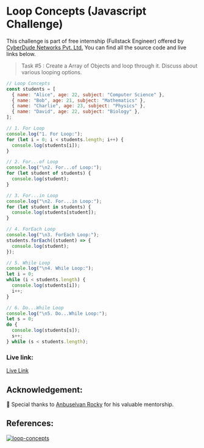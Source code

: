 # Loop Concepts (Javascript Challenge)

This challenge is part of free internship (Fullstack Engineer) offered by [CyberDude Networks Pvt. Ltd.](https://cyberdudenetworks.com) You can find all the source code and live links below.

> Task #5 : Create a Array of Objects and loop through it. Discuss about various looping options.

```js
// Loop Concepts
const students = [
  { name: "Alice", age: 22, subject: "Computer Science" },
  { name: "Bob", age: 21, subject: "Mathematics" },
  { name: "Charlie", age: 23, subject: "Physics" },
  { name: "David", age: 22, subject: "Biology" },
];

// 1. For Loop
console.log("1. For Loop:");
for (let i = 0; i < students.length; i++) {
  console.log(students[i]);
}

// 2. For...of Loop
console.log("\n2. For...of Loop:");
for (let student of students) {
  console.log(student);
}

// 3. For...in Loop
console.log("\n2. For...in Loop:");
for (let student in students) {
  console.log(students[student]);
}

// 4. ForEach Loop
console.log("\n3. ForEach Loop:");
students.forEach((student) => {
  console.log(student);
});

// 5. While Loop
console.log("\n4. While Loop:");
let i = 0;
while (i < students.length) {
  console.log(students[i]);
  i++;
}

// 6. Do...While Loop
console.log("\n5. Do...While Loop:");
let s = 0;
do {
  console.log(students[s]);
  s++;
} while (s < students.length);
```

### Live link:

[Live Link](https://danielace1.github.io/cyberdude-challenges/javascript/01-vanilla-js/06-loop-concepts/)

## Acknowledgement:

🎉 Special thanks to [Anbuselvan Rocky](https://github.com/anburocky3) for his valuable mentorship.

## References:

[![loop-concepts](https://img.youtube.com/vi/tMgXbOs0jLc/0.jpg)](https://www.youtube.com/watch?v=tMgXbOs0jLc "loop-concepts")
